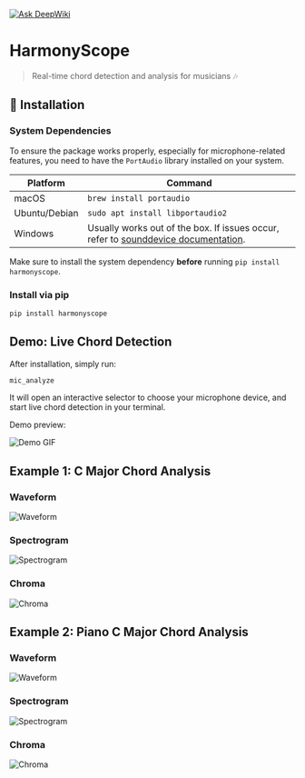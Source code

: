 [![Ask DeepWiki](https://deepwiki.com/badge.svg)](https://deepwiki.com/as6325400/HarmonyScope)
# HarmonyScope

> Real-time chord detection and analysis for musicians 🎶

## 🚀 Installation


### System Dependencies

To ensure the package works properly, especially for microphone-related features, you need to have the `PortAudio` library installed on your system.

| Platform         | Command                                                         |
|------------------|-----------------------------------------------------------------|
| macOS            | `brew install portaudio`                                        |
| Ubuntu/Debian    | `sudo apt install libportaudio2`                                |
| Windows          | Usually works out of the box. If issues occur, refer to [sounddevice documentation](https://python-sounddevice.readthedocs.io/). |

Make sure to install the system dependency **before** running `pip install harmonyscope`.

### Install via pip

```bash
pip install harmonyscope
```


## Demo: Live Chord Detection

After installation, simply run:
```bash
mic_analyze
```
It will open an interactive selector to choose your microphone device, and start live chord detection in your terminal.

Demo preview:

![Demo GIF](plots/realtime_demo.gif)

## Example 1: C Major Chord Analysis

### Waveform
![Waveform](plots/C_waveform.png)

### Spectrogram
![Spectrogram](plots/C_spectrogram.png)

### Chroma
![Chroma](plots/C_chroma.png)


## Example 2: Piano C Major Chord Analysis

### Waveform
![Waveform](plots/piano_c-major_waveform.png)

### Spectrogram
![Spectrogram](plots/piano_c-major_spectrogram.png)

### Chroma
![Chroma](plots/piano_c-major_chroma.png)
